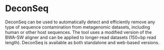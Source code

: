 # DeconSeq

DeconSeq can be used to automatically detect and efficiently remove any type of  sequence contamination from metagenomic datasets, including human or other host sequences. The tool uses a modified version of the BWA-SW aligner and can be applied to longer-read datasets (150+bp read length). DeconSeq is available as both standalone and web-based versions.

